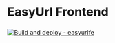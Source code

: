 # EasyUrl Frontend
###
[![Build and deploy - easyurlfe](https://github.com/GrzegorzOpara/easyurlfe/actions/workflows/easyurl-fe-build-and-deploy.yml/badge.svg)](https://github.com/GrzegorzOpara/easyurlfe/actions/workflows/easyurl-fe-build-and-deploy.yml)